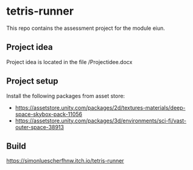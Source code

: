 # tetris-runner
This repo contains the assessment project for the module eiun.

## Project idea
Project idea is located in the file /Projectidee.docx

## Project setup
Install the following packages from asset store:
- https://assetstore.unity.com/packages/2d/textures-materials/deep-space-skybox-pack-11056
- https://assetstore.unity.com/packages/3d/environments/sci-fi/vast-outer-space-38913

## Build
https://simonluescherfhnw.itch.io/tetris-runner